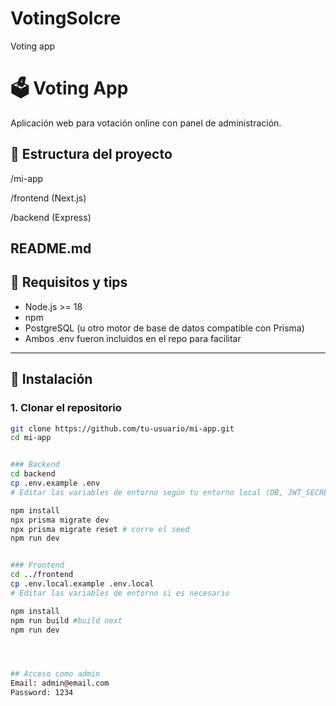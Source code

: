 # VotingSolcre

Voting app


# 🗳️ Voting App

Aplicación web para votación online con panel de administración.

## 📁 Estructura del proyecto

/mi-app

/frontend (Next.js)

/backend (Express)

README.md
---

## 🧰 Requisitos y tips

- Node.js >= 18
- npm
- PostgreSQL (u otro motor de base de datos compatible con Prisma)
- Ambos .env fueron incluidos en el repo para facilitar

---

## 🚀 Instalación

### 1. Clonar el repositorio

```bash
git clone https://github.com/tu-usuario/mi-app.git
cd mi-app


### Backend
cd backend
cp .env.example .env
# Editar las variables de entorno según tu entorno local (DB, JWT_SECRET, etc.)

npm install
npx prisma migrate dev
npx prisma migrate reset # corre el seed
npm run dev


### Frontend
cd ../frontend
cp .env.local.example .env.local
# Editar las variables de entorno si es necesario 

npm install
npm run build #build next
npm run dev




## Acceso como admin
Email: admin@email.com
Password: 1234
```
